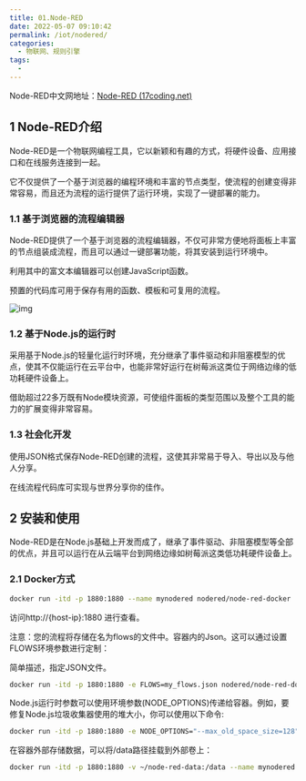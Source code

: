 ```yaml
---
title: 01.Node-RED
date: 2022-05-07 09:10:42
permalink: /iot/nodered/
categories: 
  - 物联网、规则引擎
tags: 
  - 
---
```


Node-RED中文网地址：[Node-RED (17coding.net)](https://nodered.17coding.net/)

## 1 Node-RED介绍

Node-RED是一个物联网编程工具，它以新颖和有趣的方式，将硬件设备、应用接口和在线服务连接到一起。

它不仅提供了一个基于浏览器的编程环境和丰富的节点类型，使流程的创建变得非常容易，而且还为流程的运行提供了运行环境，实现了一键部署的能力。

### 1.1 基于浏览器的流程编辑器

Node-RED提供了一个基于浏览器的流程编辑器，不仅可非常方便地将面板上丰富的节点组装成流程，而且可以通过一键部署功能，将其安装到运行环境中。

利用其中的富文本编辑器可以创建JavaScript函数。

预置的代码库可用于保存有用的函数、模板和可复用的流程。

![img](https://pic4.zhimg.com/80/v2-91a3c6901254c7ec74dc1f8fa84c88ef_720w.jpg)

### 1.2 基于Node.js的运行时

采用基于Node.js的轻量化运行时环境，充分继承了事件驱动和非阻塞模型的优点，使其不仅能运行在云平台中，也能非常好运行在树莓派这类位于网络边缘的低功耗硬件设备上。

借助超过22多万既有Node模块资源，可使组件面板的类型范围以及整个工具的能力的扩展变得非常容易。

### 1.3 社会化开发

使用JSON格式保存Node-RED创建的流程，这使其非常易于导入、导出以及与他人分享。

在线流程代码库可实现与世界分享你的佳作。

## 2 安装和使用

Node-RED是在Node.js基础上开发而成了，继承了事件驱动、非阻塞模型等全部的优点，并且可以运行在从云端平台到网络边缘如树莓派这类低功耗硬件设备上。

### 2.1 Docker方式

```bash
docker run -itd -p 1880:1880 --name mynodered nodered/node-red-docker
```

访问http://{host-ip}:1880  进行查看。

注意：您的流程将存储在名为flows的文件中。容器内的Json。这可以通过设置FLOWS环境参数进行定制：

简单描述，指定JSON文件。

```bash
docker run -itd -p 1880:1880 -e FLOWS=my_flows.json nodered/node-red-docker
```

Node.js运行时参数可以使用环境参数(NODE_OPTIONS)传递给容器。例如，要修复Node.js垃圾收集器使用的堆大小，你可以使用以下命令:

```bash
docker run -itd -p 1880:1880 -e NODE_OPTIONS="--max_old_space_size=128" nodered/node-red-docker
```

在容器外部存储数据，可以将/data路径挂载到外部卷上：

```bash
docker run -itd -p 1880:1880 -v ~/node-red-data:/data --name mynodered nodered/node-red-docker
```